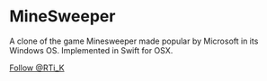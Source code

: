 # MineSweeper

A clone of the game Minesweeper made popular by Microsoft in its Windows OS. Implemented in Swift for OSX.

[<a href="https://twitter.com/RTi_K" class="twitter-follow-button" data-show-count="false">Follow @RTi_K</a> <script>!function(d,s,id){var js,fjs=d.getElementsByTagName(s)[0],p=/^http:/.test(d.location)?'http':'https';if(!d.getElementById(id)){js=d.createElement(s);js.id=id;js.src=p+'://platform.twitter.com/widgets.js';fjs.parentNode.insertBefore(js,fjs);}}(document, 'script', 'twitter-wjs');</script>]()


